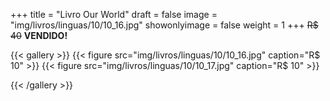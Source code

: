 +++
title = "Livro Our World"
draft = false
image = "img/livros/linguas/10/10_16.jpg"
showonlyimage = false
weight = 1
+++
<span class="sold">~~R$ 40~~</span> **VENDIDO!**

<!--more-->

{{< gallery >}}
{{< figure src="img/livros/linguas/10/10_16.jpg" caption="R$ 10" >}}
{{< figure src="img/livros/linguas/10/10_17.jpg" caption="R$ 10" >}}


{{< /gallery >}}

